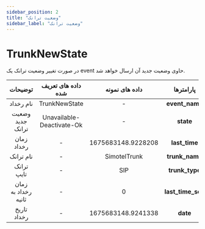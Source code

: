```yaml
---
sidebar_position: 2
title: "وضعیت ترانک"
sidebar_label: "وضعیت ترانک"
---
```

# TrunkNewState

در صورت تغییر وضعیت ترانک یک event حاوی وضعیت جدید آن ارسال خواهد شد.

<div class="custom-table">

|      توضیحات      | داده های تعریف شده |       داده های نمونه       |  پارامترها |
|:-----------------:|:------------------:|:--------------------------:|:----------:|
| نام رخداد | TrunkNewState | - | **event_name** |
| وضعیت جدید ترانک | Unavailable-Deactivate-Ok | - | **state** |
| زمان رخداد | - | 1675683148.9228208 | **last_time** |
| نام ترانک | - | SimotelTrunk | **trunk_name** |
| ترانک تایپ | - | SIP | **trunk_type** |
| زمان رخداد به ثانیه | - | 0 | **last_time_sec** |
| تاریخ رخداد | - | 1675683148.9241338 | **date** |

</div>
